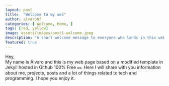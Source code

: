 ```yaml
---
layout: post
title:  "Welcome to my web"
author: alvarohf
categories: [ Welcome, Home, ]
tags: [red, yellow]
image: assets/images/post1-welcome.jpeg
description: "A short welcome message to everyone who lands in this web."
featured: true
---
```

Hey,   
My name is Álvaro and this is my web page based on a modified template in Jekyll hosted in Github 100% Free 💵.
Here I will share with you information about me, projects, posts and a lot of things related to tech and programming.
I hope you enjoy it.
